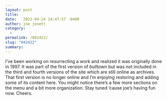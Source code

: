```yaml
---
layout: post
title:  
date:   2022-04-24 14:47:57 -0400
author: joe jenett
category:
  -  
permalink: /042422/
slug: "042422"
summary:
---
```

I’ve been working on resurrecting a work and realized it was originally done in 1997. It was part of the first version of _bulltown_ but was not included in the third and fourth versions of the site which are still online as archives. That first version is no longer online and I’m enjoying restoring and adding some of its content here. You might notice there’s a few more sections on the menu and a bit more organization. Stay tuned ’cause joe’s having fun now. Cheers. 


